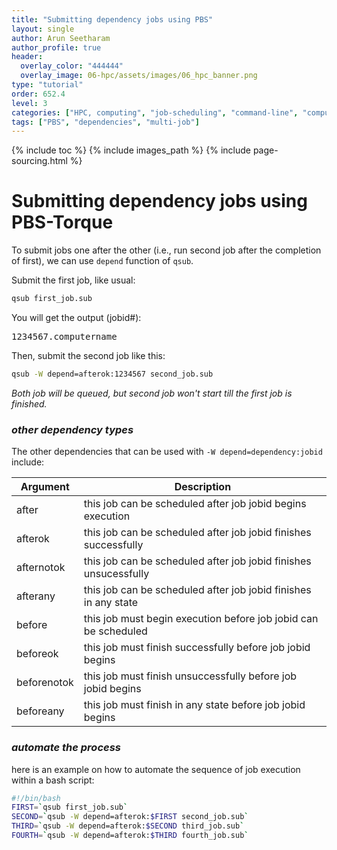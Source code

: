 ```yaml
---
title: "Submitting dependency jobs using PBS"
layout: single
author: Arun Seetharam
author_profile: true
header:
  overlay_color: "444444"
  overlay_image: 06-hpc/assets/images/06_hpc_banner.png
type: "tutorial"
order: 652.4
level: 3
categories: ["HPC, computing", "job-scheduling", "command-line", "computing-tools"]
tags: ["PBS", "dependencies", "multi-job"]
---
```


{% include toc %}
{% include images_path %}
{% include page-sourcing.html %}


# Submitting dependency jobs using PBS-Torque

To submit jobs one after the other (i.e., run second job after the completion of first), we can use `depend` function of `qsub`.

Submit the first job, like usual:
```bash
qsub first_job.sub
```

You will get the output (jobid#):
<pre class="output">
1234567.computername
</pre>

Then, submit the second job like this:
```bash
qsub -W depend=afterok:1234567 second_job.sub
```
*Both job will be queued, but second job won't start till the first job is finished.*

### *other dependency types*

The other dependencies that can be used with `-W depend=dependency:jobid` include:

| Argument    | Description                                                      |
|-------------|------------------------------------------------------------------|
| after       | this job can be scheduled after job jobid begins execution       |
| afterok     | this job can be scheduled after job jobid finishes successfully  |
| afternotok  | this job can be scheduled after job jobid finishes unsucessfully |
| afterany    | this job can be scheduled after job jobid finishes in any state  |
| before      | this job must begin execution before job jobid can be scheduled  |
| beforeok    | this job must finish successfully before job jobid begins        |
| beforenotok | this job must finish unsuccessfully before job jobid begins      |
| beforeany   | this job must finish in any state before job jobid begins        |


### *automate the process*

here is an example on how to automate the sequence of job execution within a bash script:

```bash
#!/bin/bash
FIRST=`qsub first_job.sub`
SECOND=`qsub -W depend=afterok:$FIRST second_job.sub`
THIRD=`qsub -W depend=afterok:$SECOND third_job.sub`
FOURTH=`qsub -W depend=afterok:$THIRD fourth_job.sub`
```
